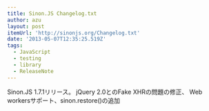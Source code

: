 ```yaml
---
title: Sinon.JS Changelog.txt
author: azu
layout: post
itemUrl: 'http://sinonjs.org/Changelog.txt'
date: '2013-05-07T12:35:25.519Z'
tags:
  - JavaScript
  - testing
  - library
  - ReleaseNote
---
```

Sinon.JS 1.7.1リリース。
jQuery 2.0とのFake XHRの問題の修正、 Web workersサポート、sinon.restore()の追加
